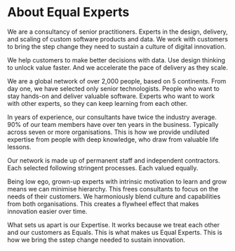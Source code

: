 # About Equal Experts

We are a consultancy of senior practitioners. Experts in the design, delivery, and scaling of custom software products and data. We work with customers to bring the step change they need to sustain a culture of digital innovation.

We help customers to make better decisions with data. Use design thinking to unlock value faster. And we accelerate the pace of delivery as they scale.

We are a global network of over 2,000 people, based on 5 continents.
From day one, we have selected only senior technologists. People who want to stay hands-on and deliver valuable software. Experts who want to work with other experts, so they can keep learning from each other.

In years of experience, our consultants have twice the industry average. 90% of our team members have over ten years in the business. Typically across seven or more organisations. This is how we provide undiluted expertise from people with deep knowledge, who draw from valuable life lessons.

Our network is made up of permanent staff and independent contractors. Each selected following stringent processes. Each valued equally.

Being low ego, grown-up experts with intrinsic motivation to learn and grow means we can minimise hierarchy. This frees consultants to focus on the needs of their customers. We harmoniously blend culture and capabilities from both organisations. This creates a flywheel effect that makes innovation easier over time.

What sets us apart is our Expertise. It works because we treat each other and our customers as Equals. This is what makes us Equal Experts. This is how we bring the sstep change needed to sustain innovation.
